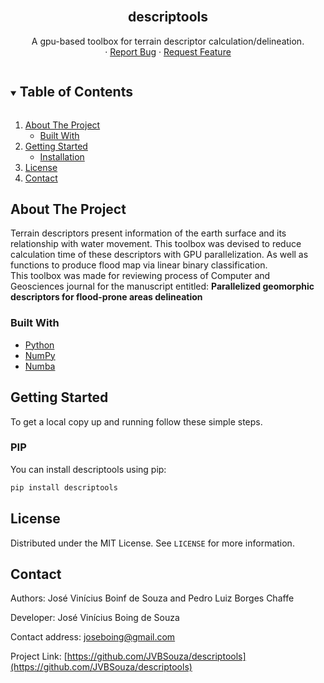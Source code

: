 <!-- PROJECT LOGO -->
<br />
<p align="center">
  <h2 align="center">descriptools</h2>

  <p align="center">
    A gpu-based toolbox for terrain descriptor calculation/delineation.
    <br />
    ·
    <a href="https://github.com/github_username/repo_name/issues">Report Bug</a>
    ·
    <a href="https://github.com/github_username/repo_name/issues">Request Feature</a>
  </p>
</p>



<!-- TABLE OF CONTENTS -->
<details open="open">
  <summary><h2 style="display: inline-block">Table of Contents</h2></summary>
  <ol>
    <li>
      <a href="#about-the-project">About The Project</a>
      <ul>
        <li><a href="#built-with">Built With</a></li>
      </ul>
    </li>
    <li>
      <a href="#getting-started">Getting Started</a>
      <ul>
        <li><a href="#installation">Installation</a></li>
      </ul>
    </li>
    <li><a href="#license">License</a></li>
    <li><a href="#contact">Contact</a></li>
  </ol>
</details>


<!-- ABOUT THE PROJECT -->
## About The Project
Terrain descriptors present information of the earth surface and its relationship with water movement.
This toolbox was devised to reduce calculation time of these descriptors with GPU parallelization. As well as functions to produce flood map via linear binary classification. </br>
This toolbox was made for reviewing process of Computer and Geosciences journal for the manuscript entitled: <b>Parallelized geomorphic descriptors for flood-prone areas delineation</b>



### Built With

* [Python](https://www.python.org/)
* [NumPy](https://numpy.org/)
* [Numba](https://numba.pydata.org/)



<!-- GETTING STARTED -->
## Getting Started

To get a local copy up and running follow these simple steps.



### PIP
You can install descriptools using pip:
   ```sh
   pip install descriptools
   ```


<!-- LICENSE -->
## License

Distributed under the MIT License. See `LICENSE` for more information.

<!-- CONTACT -->
## Contact

Authors: José Vinícius Boinf de Souza and Pedro Luiz Borges Chaffe

Developer: José Vinícius Boing de Souza

Contact address: joseboing@gmail.com

Project Link: [https://github.com/JVBSouza/descriptools](https://github.com/JVBSouza/descriptools)
